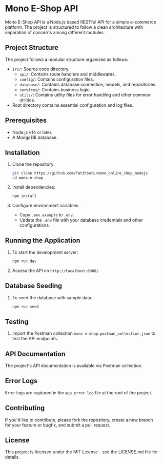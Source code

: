 # Mono E-Shop API

Mono E-Shop API is a Node.js based RESTful API for a simple e-commerce platform. The project is structured to follow a clean architecture with separation of concerns among different modules.

## Project Structure

The project follows a modular structure organized as follows:

- `src/`: Source code directory.
  - `api/`: Contains route handlers and middlewares.
  - `config/`: Contains configuration files.
  - `database/`: Contains database connection, models, and repositories.
  - `services/`: Contains business logic.
  - `utils/`: Contains utility files for error handling and other common utilities.
- Root directory contains essential configuration and log files.

## Prerequisites

- Node.js v14 or later.
- A MongoDB database.

## Installation

1. Clone the repository:

   ```bash
   git clone https://github.com/fatihbatu/mono_online_shop_nodejs
   cd mono-e-shop
   ```

2. Install dependencies:

   ```bash
   npm install
   ```

3. Configure environment variables:
   - Copy `.env.example` to `.env`.
   - Update the `.env` file with your database credentials and other configurations.

## Running the Application

1. To start the development server:

   ```bash
   npm run dev
   ```

2. Access the API on `http://localhost:8000/`.

## Database Seeding

1. To seed the database with sample data:
   ```bash
   npm run seed
   ```

## Testing

1. Import the Postman collection `mono e-shop.postman_collection.json` to test the API endpoints.

## API Documentation

The project's API documentation is available via Postman collection.

## Error Logs

Error logs are captured in the `app_error.log` file at the root of the project.

## Contributing

If you'd like to contribute, please fork the repository, create a new branch for your feature or bugfix, and submit a pull request.

## License

This project is licensed under the MIT License - see the LICENSE.md file for details.
